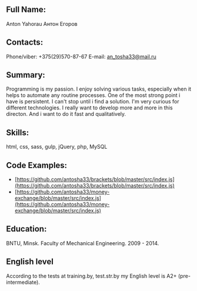 ## Full Name:
Anton Yahorau
Антон Егоров

## Contacts:
Phone/viber: +375(29)570-87-67
E-mail: an_tosha33@mail.ru

## Summary:
Programming is my passion. I enjoy solving various tasks, especially when it helps to automate any routine processes.
One of the most strong point i have is persistent. I can't stop until i find a solution.
I'm very curious for different technologies. I really want to develop more and more in this directon. And i want to do it fast and qualitatively.

## Skills:
html, css, sass, gulp, jQuery, php, MySQL

## Code Examples:
  - [https://github.com/antosha33/brackets/blob/master/src/index.js](https://github.com/antosha33/brackets/blob/master/src/index.js)
  - [https://github.com/antosha33/money-exchange/blob/master/src/index.js](https://github.com/antosha33/money-exchange/blob/master/src/index.js)

## Education:
BNTU, Minsk. Faculty of Mechanical Engineering. 2009 - 2014.

##  English level
According to the tests at training.by, test.str.by my English level is A2+ (pre-intermediate).